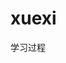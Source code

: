# xuexi
学习过程
<!DOCTYPE html>
<html lang="en">
<head>
    <meta charset="UTF-8">
    <meta name="viewport" content="width=device-width, initial-scale=1.0">
    <meta http-equiv="X-UA-Compatible" content="ie=edge">
    <title>九宫格</title>
    <style type="text/css">
    /* div{
        text-align: center;
        background-color: gainsboro;
        overflow: hidden;
        border: 1px;
    } */
    .d1{
        width: 31%;
        padding-bottom: 31%;
        margin: 1%;
        border-radius: 10px;
        float: left;
        background-color: orange;

    </style>
</head>
<body>
    <div class="box">
        <div class="d1"></div>
        <div class="d1"></div>
        <div class="d1"></div>
        <div class="d1"></div>
        <div class="d1"></div>
        <div class="d1"></div>
        <div class="d1"></div>
        <div class="d1"></div>
        <div class="d1"></div>
    </div>
</body>
</html>
